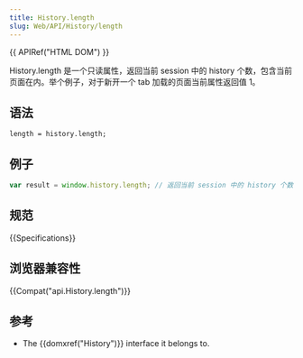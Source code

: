 ```yaml
---
title: History.length
slug: Web/API/History/length
---
```

{{ APIRef("HTML DOM") }}

History.length 是一个只读属性，返回当前 session 中的 history 个数，包含当前页面在内。举个例子，对于新开一个 tab 加载的页面当前属性返回值 1。

## 语法

```plain
length = history.length;
```

## 例子

```js
var result = window.history.length; // 返回当前 session 中的 history 个数
```

## 规范

{{Specifications}}

## 浏览器兼容性

{{Compat("api.History.length")}}

## 参考

- The {{domxref("History")}} interface it belongs to.
